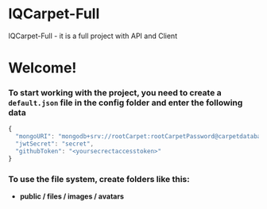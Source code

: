 # IQCarpet-Full

IQCarpet-Full - it is a full project with API and Client

# Welcome!

### To start working with the project, you need to create a `default.json` file in the config folder and enter the following data

```js
{
  "mongoURI": "mongodb+srv://rootCarpet:rootCarpetPassword@carpetdatabase.c6een.mongodb.net/CarpetDataBase111?retryWrites=true&w=majority",
  "jwtSecret": "secret",
  "githubToken": "<yoursecrectaccesstoken>"
}
```

### To use the file system, create folders like this:

- **public / files / images / avatars**
